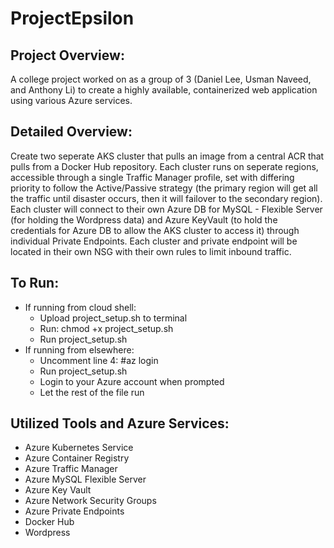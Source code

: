 # ProjectEpsilon
## Project Overview:
A college project worked on as a group of 3 (Daniel Lee, Usman Naveed, and Anthony Li) to create a
highly available, containerized web application using various Azure services.


## Detailed Overview:
Create two seperate AKS cluster that pulls an image from a central ACR that pulls from a Docker
Hub repository. Each cluster runs on seperate regions, accessible through a single Traffic
Manager profile, set with differing priority to follow the Active/Passive strategy (the primary
region will get all the traffic until disaster occurs, then it will failover to the secondary
region). Each cluster will connect to their own Azure DB for MySQL - Flexible Server (for holding
the Wordpress data) and Azure KeyVault (to hold the credentials for Azure DB to allow the AKS cluster
to access it) through individual Private Endpoints. Each cluster and private endpoint will be located
in their own NSG with their own rules to limit inbound traffic.


## To Run:
- If running from cloud shell:
    - Upload project_setup.sh to terminal
    - Run: chmod +x project_setup.sh
    - Run project_setup.sh
- If running from elsewhere:
    - Uncomment line 4: #az login
    - Run project_setup.sh
    - Login to your Azure account when prompted
    - Let the rest of the file run


## Utilized Tools and Azure Services:
- Azure Kubernetes Service
- Azure Container Registry
- Azure Traffic Manager
- Azure MySQL Flexible Server
- Azure Key Vault
- Azure Network Security Groups
- Azure Private Endpoints
- Docker Hub
- Wordpress
